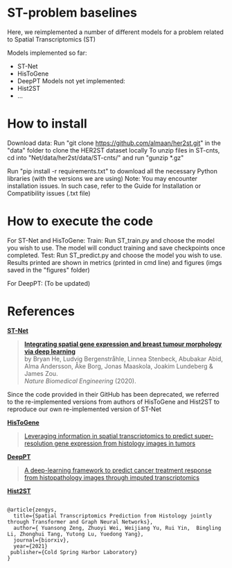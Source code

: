 # ST-problem baselines

Here, we reimplemented a number of different models for a problem related to Spatial Transcriptomics (ST)

Models implemented so far: 
* ST-Net
* HisToGene
* DeepPT
Models not yet implemented:
* Hist2ST
* ...

# How to install

Download data: Run "git clone https://github.com/almaan/her2st.git" in the "data" folder to clone the HER2ST dataset locally
To unzip files in ST-cnts, cd into "Net/data/her2st/data/ST-cnts/" and run "gunzip *.gz"

Run "pip install -r requirements.txt" to download all the necessary Python libraries (with the versions we are using)
Note: You may encounter installation issues. In such case, refer to the Guide for Installation or Compatibility issues (.txt file)

# How to execute the code

For ST-Net and HisToGene:
Train: Run ST_train.py and choose the model you wish to use. The model will conduct training and save checkpoints once completed.
Test: Run ST_predict.py and choose the model you wish to use. Results printed are shown in metrics (printed in cmd line) and figures (imgs saved in the "figures" folder)

For DeepPT:
(To be updated)

# References
[**ST-Net**](https://github.com/bryanhe/ST-Net)
> [**Integrating spatial gene expression and breast tumour morphology via deep learning**](https://rdcu.be/b46sX)<br/>
  by Bryan He, Ludvig Bergenstråhle, Linnea Stenbeck, Abubakar Abid, Alma Andersson, Åke Borg, Jonas Maaskola, Joakim Lundeberg & James Zou.<br/>
  <i>Nature Biomedical Engineering</i> (2020).

Since the code provided in their GitHub has been deprecated, we referred to the re-implemented versions from authors of HisToGene and Hist2ST to reproduce our own re-implemented version of ST-Net

[**HisToGene**](https://github.com/maxpmx/HisToGene)
> [Leveraging information in spatial transcriptomics to predict super-resolution gene expression from histology images in tumors](https://doi.org/10.1101/2021.11.28.470212)

[**DeepPT**](https://zenodo.org/records/11125591)
> [A deep-learning framework to predict cancer treatment response from histopathology images through imputed transcriptomics](https://www.nature.com/articles/s43018-024-00793-2)

[**Hist2ST**](https://github.com/biomed-AI/Hist2ST)
```

@article{zengys,
  title={Spatial Transcriptomics Prediction from Histology jointly through Transformer and Graph Neural Networks},
  author={ Yuansong Zeng, Zhuoyi Wei, Weijiang Yu, Rui Yin,  Bingling Li, Zhonghui Tang, Yutong Lu, Yuedong Yang},
  journal={biorxiv},
  year={2021}
 publisher={Cold Spring Harbor Laboratory}
}

```
